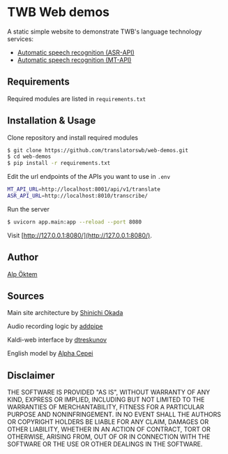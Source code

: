 # TWB Web demos

A static simple website to demonstrate TWB's language technology services:

- [Automatic speech recognition (ASR-API)](https://github.com/translatorswb/ASR-API)
- [Automatic speech recognition (MT-API)](https://github.com/translatorswb/TWB-MT-fastapi)

## Requirements

Required modules are listed in `requirements.txt`

## Installation & Usage

Clone repository and install required modules
```bash
$ git clone https://github.com/translatorswb/web-demos.git
$ cd web-demos
$ pip install -r requirements.txt
```

Edit the url endpoints of the APIs you want to use in `.env`

```bash
MT_API_URL=http://localhost:8001/api/v1/translate
ASR_API_URL=http://localhost:8010/transcribe/
```

Run the server

```bash
$ uvicorn app.main:app --reload --port 8080
```

Visit [http://127.0.0.1:8080/](http://127.0.0.1:8080/).

## Author

[Alp Öktem](https://alpoktem.github.io)

## Sources

Main site architecture by [Shinichi Okada](https://github.com/shinokada/fastapi-web-starter) 

Audio recording logic by [addpipe](https://github.com/addpipe/simple-web-audio-recorder-demo)

Kaldi-web interface by [dtreskunov](https://github.com/dtreskunov)

English model by [Alpha Cepei](https://alphacephei.com/vosk/models)

## Disclaimer

THE SOFTWARE IS PROVIDED "AS IS", WITHOUT WARRANTY OF ANY KIND, EXPRESS OR IMPLIED, INCLUDING BUT NOT LIMITED TO THE WARRANTIES OF MERCHANTABILITY, FITNESS FOR A PARTICULAR PURPOSE AND NONINFRINGEMENT. IN NO EVENT SHALL THE AUTHORS OR COPYRIGHT HOLDERS BE LIABLE FOR ANY CLAIM, DAMAGES OR OTHER LIABILITY, WHETHER IN AN ACTION OF CONTRACT, TORT OR OTHERWISE, ARISING FROM, OUT OF OR IN CONNECTION WITH THE SOFTWARE OR THE USE OR OTHER DEALINGS IN THE SOFTWARE.
